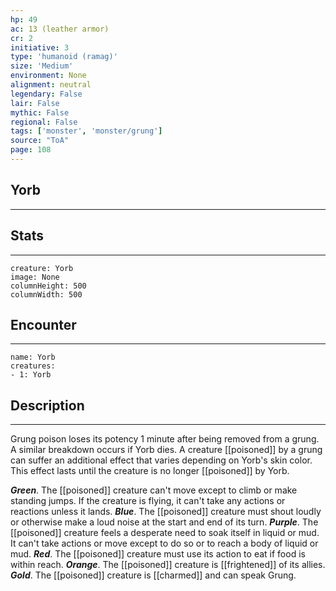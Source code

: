 ```yaml
---
hp: 49
ac: 13 (leather armor)
cr: 2
initiative: 3
type: 'humanoid (ramag)'    
size: 'Medium'
environment: None
alignment: neutral
legendary: False
lair: False
mythic: False
regional: False
tags: ['monster', 'monster/grung']
source: "ToA"
page: 108
---
```


## Yorb
---



## Stats
---

```statblock
creature: Yorb
image: None
columnHeight: 500
columnWidth: 500
```

## Encounter
---

```encounter-table
name: Yorb
creatures:
- 1: Yorb
```

## Description
---


Grung poison loses its potency 1 minute after being removed from a grung. A similar breakdown occurs if Yorb dies. A creature [[poisoned]] by a grung can suffer an additional effect that varies depending on Yorb's skin color. This effect lasts until the creature is no longer [[poisoned]] by Yorb.

**_Green_**. The [[poisoned]] creature can't move except to climb or make standing jumps. If the creature is flying, it can't take any actions or reactions unless it lands.
**_Blue_**. The [[poisoned]] creature must shout loudly or otherwise make a loud noise at the start and end of its turn.
**_Purple_**. The [[poisoned]] creature feels a desperate need to soak itself in liquid or mud. It can't take actions or move except to do so or to reach a body of liquid or mud.
**_Red_**. The [[poisoned]] creature must use its action to eat if food is within reach.
**_Orange_**. The [[poisoned]] creature is [[frightened]] of its allies.
**_Gold_**. The [[poisoned]] creature is [[charmed]] and can speak Grung.



